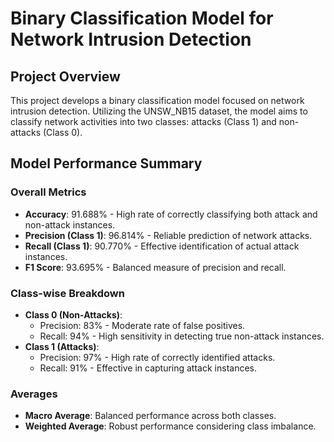 # Binary Classification Model for Network Intrusion Detection

## Project Overview
This project develops a binary classification model focused on network intrusion detection. Utilizing the UNSW_NB15 dataset, the model aims to classify network activities into two classes: attacks (Class 1) and non-attacks (Class 0).

## Model Performance Summary

### Overall Metrics
- **Accuracy**: 91.688% - High rate of correctly classifying both attack and non-attack instances.
- **Precision (Class 1)**: 96.814% - Reliable prediction of network attacks.
- **Recall (Class 1)**: 90.770% - Effective identification of actual attack instances.
- **F1 Score**: 93.695% - Balanced measure of precision and recall.

### Class-wise Breakdown
- **Class 0 (Non-Attacks)**:
  - Precision: 83% - Moderate rate of false positives.
  - Recall: 94% - High sensitivity in detecting true non-attack instances.
- **Class 1 (Attacks)**:
  - Precision: 97% - High rate of correctly identified attacks.
  - Recall: 91% - Effective in capturing attack instances.

### Averages
- **Macro Average**: Balanced performance across both classes.
- **Weighted Average**: Robust performance considering class imbalance.
